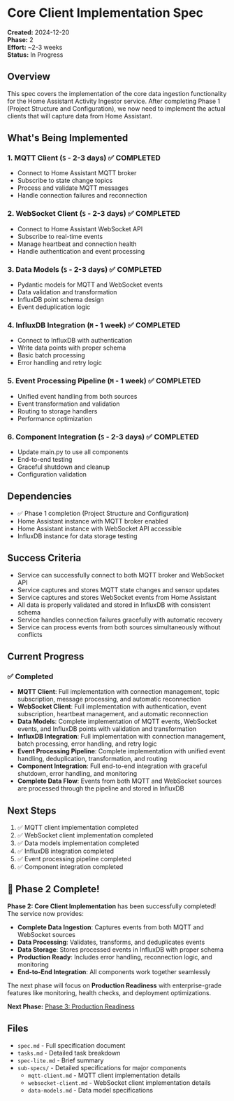 # Core Client Implementation Spec

**Created:** 2024-12-20  
**Phase:** 2  
**Effort:** ~2-3 weeks  
**Status:** In Progress

## Overview

This spec covers the implementation of the core data ingestion functionality for the Home Assistant Activity Ingestor service. After completing Phase 1 (Project Structure and Configuration), we now need to implement the actual clients that will capture data from Home Assistant.

## What's Being Implemented

### 1. MQTT Client (`S` - 2-3 days) ✅ COMPLETED
- Connect to Home Assistant MQTT broker
- Subscribe to state change topics
- Process and validate MQTT messages
- Handle connection failures and reconnection

### 2. WebSocket Client (`S` - 2-3 days) ✅ COMPLETED
- Connect to Home Assistant WebSocket API
- Subscribe to real-time events
- Manage heartbeat and connection health
- Handle authentication and event processing

### 3. Data Models (`S` - 2-3 days) ✅ COMPLETED
- Pydantic models for MQTT and WebSocket events
- Data validation and transformation
- InfluxDB point schema design
- Event deduplication logic

### 4. InfluxDB Integration (`M` - 1 week) ✅ COMPLETED
- Connect to InfluxDB with authentication
- Write data points with proper schema
- Basic batch processing
- Error handling and retry logic

### 5. Event Processing Pipeline (`M` - 1 week) ✅ COMPLETED
- Unified event handling from both sources
- Event transformation and validation
- Routing to storage handlers
- Performance optimization

### 6. Component Integration (`S` - 2-3 days) ✅ COMPLETED
- Update main.py to use all components
- End-to-end testing
- Graceful shutdown and cleanup
- Configuration validation

## Dependencies

- ✅ Phase 1 completion (Project Structure and Configuration)
- Home Assistant instance with MQTT broker enabled
- Home Assistant instance with WebSocket API accessible
- InfluxDB instance for data storage testing

## Success Criteria

- Service can successfully connect to both MQTT broker and WebSocket API
- Service captures and stores MQTT state changes and sensor updates
- Service captures and stores WebSocket events from Home Assistant
- All data is properly validated and stored in InfluxDB with consistent schema
- Service handles connection failures gracefully with automatic recovery
- Service can process events from both sources simultaneously without conflicts

## Current Progress

### ✅ Completed
- **MQTT Client**: Full implementation with connection management, topic subscription, message processing, and automatic reconnection
- **WebSocket Client**: Full implementation with authentication, event subscription, heartbeat management, and automatic reconnection
- **Data Models**: Complete implementation of MQTT events, WebSocket events, and InfluxDB points with validation and transformation
- **InfluxDB Integration**: Full implementation with connection management, batch processing, error handling, and retry logic
- **Event Processing Pipeline**: Complete implementation with unified event handling, deduplication, transformation, and routing
- **Component Integration**: Full end-to-end integration with graceful shutdown, error handling, and monitoring
- **Complete Data Flow**: Events from both MQTT and WebSocket sources are processed through the pipeline and stored in InfluxDB

## Next Steps

1. ✅ MQTT client implementation completed
2. ✅ WebSocket client implementation completed
3. ✅ Data models implementation completed
4. ✅ InfluxDB integration completed
5. ✅ Event processing pipeline completed
6. ✅ Component integration completed

## 🎉 Phase 2 Complete!

**Phase 2: Core Client Implementation** has been successfully completed! The service now provides:

- **Complete Data Ingestion**: Captures events from both MQTT and WebSocket sources
- **Data Processing**: Validates, transforms, and deduplicates events
- **Data Storage**: Stores processed events in InfluxDB with proper schema
- **Production Ready**: Includes error handling, reconnection logic, and monitoring
- **End-to-End Integration**: All components work together seamlessly

The next phase will focus on **Production Readiness** with enterprise-grade features like monitoring, health checks, and deployment optimizations.

**Next Phase:** [Phase 3: Production Readiness](../2024-12-20-production-readiness/)

## Files

- `spec.md` - Full specification document
- `tasks.md` - Detailed task breakdown
- `spec-lite.md` - Brief summary
- `sub-specs/` - Detailed specifications for major components
  - `mqtt-client.md` - MQTT client implementation details
  - `websocket-client.md` - WebSocket client implementation details
  - `data-models.md` - Data model specifications
